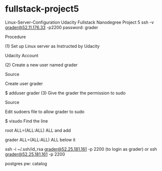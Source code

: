 # fullstack-project5

Linux-Server-Configuration
Udacity Fullstack Nanodegree Project 5 ssh -v grader@52.11.176.33 -p2200 password: grader

Procedure

(1) Set up Linux server as Instructed by Udacity

Udacity Account

(2) Create a new user named grader

Source

Create user grader

$ adduser grader
(3) Give the grader the permission to sudo

Source

Edit sudoers file to allow grader to sudo

$ visudo
Find the line

root ALL=(ALL:ALL) ALL
and add

grader ALL=(ALL:ALL) ALL
below it

ssh -i ~/.ssh/id_rsa grader@52.25.181.161 -p 2200 (to login as grader)
or ssh grader@52.25.181.161 -p 2200

postgres pw: catalog
